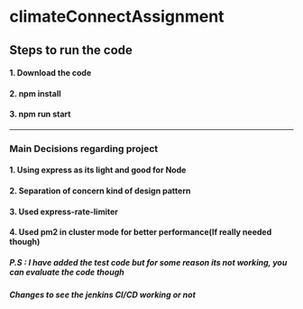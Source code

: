 # climateConnectAssignment

## Steps to run the code
#### 1. Download the code
#### 2. npm install
#### 3. npm run start

--------------------------------------------------------------------------------------------------------

### Main Decisions regarding project
#### 1. Using express as its light and good for Node 
#### 2. Separation of concern kind of design pattern
#### 3. Used express-rate-limiter
#### 4. Used pm2 in cluster mode for better performance(If really needed though)


##### P.S : I have added the test code but for some reason its not working, you can evaluate the code though

##### Changes to see the jenkins CI/CD working or not

